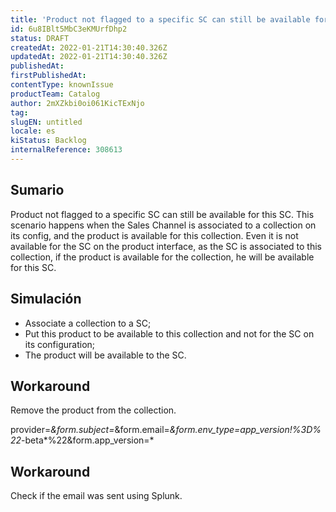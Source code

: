 ```yaml
---
title: 'Product not flagged to a specific SC can still be available for this SC.'
id: 6u8IBlt5MbC3eKMUrfDhp2
status: DRAFT
createdAt: 2022-01-21T14:30:40.326Z
updatedAt: 2022-01-21T14:30:40.326Z
publishedAt: 
firstPublishedAt: 
contentType: knownIssue
productTeam: Catalog
author: 2mXZkbi0oi061KicTExNjo
tag: 
slugEN: untitled
locale: es
kiStatus: Backlog
internalReference: 308613
---
```


## Sumario


Product not flagged to a specific SC can still be available for this SC. This scenario happens when the Sales Channel is associated to a collection on its config, and the product is available for this collection.
Even it is not available for the SC on the product interface, as the SC is associated to this collection, if the product is available for the collection, he will be available for this SC.



## Simulación


- Associate a collection to a SC;
- Put this product to be available to this collection and not for the SC on its configuration;
- The product will be available to the SC.



## Workaround


Remove the product from the collection.

provider=*&form.subject=*&form.email=*&form.env_type=app_version!%3D%22*-beta*%22&form.app_version=*



## Workaround


Check if the email was sent using Splunk.

